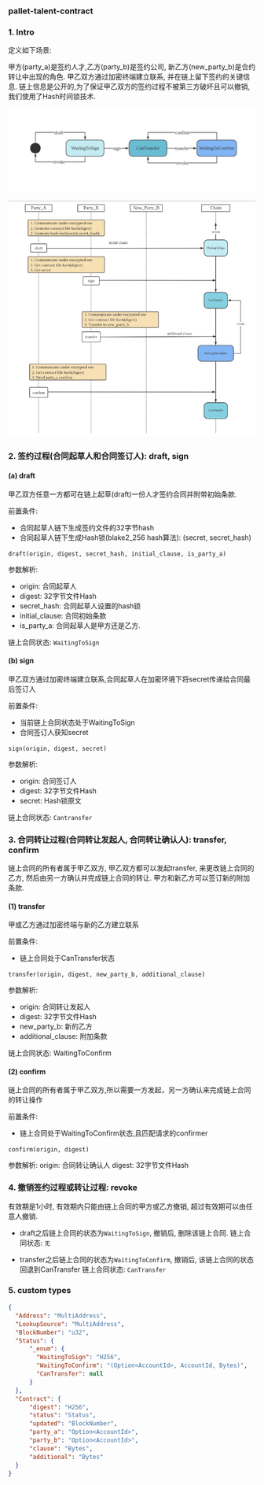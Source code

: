### pallet-talent-contract

### 1. Intro
定义如下场景:

甲方(party_a)是签约人才,乙方(party_b)是签约公司, 
新乙方(new_party_b)是合约转让中出现的角色.
甲乙双方通过加密终端建立联系, 并在链上留下签约的关键信息.
链上信息是公开的,为了保证甲乙双方的签约过程不被第三方破坏且可以撤销,
我们使用了Hash时间锁技术.

![state](./docs/talent-contract1.png)

![sequence](./docs/talent-contract2.png)


### 2. 签约过程(合同起草人和合同签订人): draft, sign
#### (a) draft

甲乙双方任意一方都可在链上起草(draft)一份人才签约合同并附带初始条款.

前置条件: 
  - 合同起草人链下生成签约文件的32字节hash
  - 合同起草人链下生成Hash锁(blake2_256 hash算法): (secret, secret_hash)

`draft(origin, digest, secret_hash, initial_clause, is_party_a)`

参数解析:
  - origin: 合同起草人
  - digest: 32字节文件Hash
  - secret_hash: 合同起草人设置的hash锁
  - initial_clause: 合同初始条款
  - is_party_a: 合同起草人是甲方还是乙方.

链上合同状态: `WaitingToSign`

#### (b) sign
甲乙双方通过加密终端建立联系,合同起草人在加密环境下将secret传递给合同最后签订人

前置条件:
  - 当前链上合同状态处于WaitingToSign
  - 合同签订人获知secret


`sign(origin, digest, secret)`

参数解析:
 - origin: 合同签订人
 - digest: 32字节文件Hash
 - secret: Hash锁原文

链上合同状态: `Cantransfer`

### 3. 合同转让过程(合同转让发起人, 合同转让确认人): transfer, confirm
链上合同的所有者属于甲乙双方,
甲乙双方都可以发起transfer, 来更改链上合同的乙方,
然后由另一方确认并完成链上合同的转让.
甲方和新乙方可以签订新的附加条款.
#### (1) transfer
甲或乙方通过加密终端与新的乙方建立联系

前置条件:
  - 链上合同处于CanTransfer状态

`transfer(origin, digest, new_party_b, additional_clause)`

参数解析:
  - origin: 合同转让发起人
  - digest: 32字节文件Hash
  - new_party_b: 新的乙方
  - additional_clause: 附加条款

链上合同状态: WaitingToConfirm

#### (2) confirm
链上合同的所有者属于甲乙双方,所以需要一方发起，另一方确认来完成链上合同的转让操作

前置条件:
  - 链上合同处于WaitingToConfirm状态,且匹配请求的confirmer

`confirm(origin, digest)`

参数解析:
origin: 合同转让确认人
digest: 32字节文件Hash

### 4. 撤销签约过程或转让过程: revoke
有效期是1小时, 有效期内只能由链上合同的甲方或乙方撤销, 超过有效期可以由任意人撤销.

- draft之后链上合同的状态为`WaitingToSign`, 撤销后, 删除该链上合同.
链上合同状态: `无`

- transfer之后链上合同的状态为`WaitingToConfirm`, 撤销后, 该链上合同的状态回退到CanTransfer
链上合同状态: `CanTransfer`

### 5. custom types

```json
{
  "Address": "MultiAddress",
  "LookupSource": "MultiAddress",
  "BlockNumber": "u32",
  "Status": {
      "_enum": {
        "WaitingToSign": "H256",
        "WaitingToConfirm": "(Option<AccountId>, AccountId, Bytes)",
        "CanTransfer": null
      }
  },
  "Contract": {
      "digest": "H256",
      "status": "Status",
      "updated": "BlockNumber",
      "party_a": "Option<AccountId>",
      "party_b": "Option<AccountId>",
      "clause": "Bytes",
      "additional": "Bytes"
  }
}
```
